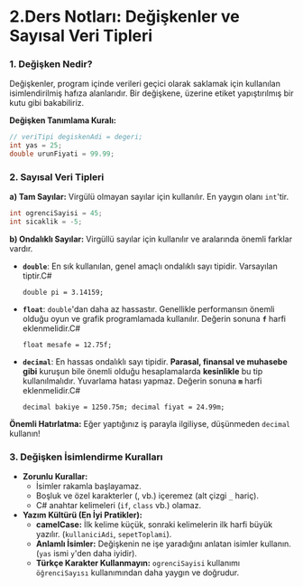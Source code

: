 # **2.Ders Notları: Değişkenler ve Sayısal Veri Tipleri**
### **1. Değişken Nedir?**

Değişkenler, program içinde verileri geçici olarak saklamak için kullanılan isimlendirilmiş hafıza alanlarıdır. Bir değişkene, üzerine etiket yapıştırılmış bir kutu gibi bakabiliriz.

**Değişken Tanımlama Kuralı:**

```csharp
// veriTipi degiskenAdi = degeri;
int yas = 25;
double urunFiyati = 99.99;
```

### **2. Sayısal Veri Tipleri**

**a) Tam Sayılar:**
Virgülü olmayan sayılar için kullanılır. En yaygın olanı `int`'tir.

```csharp
int ogrenciSayisi = 45;
int sicaklik = -5;
```

**b) Ondalıklı Sayılar:**
Virgüllü sayılar için kullanılır ve aralarında önemli farklar vardır.

- **`double`**: En sık kullanılan, genel amaçlı ondalıklı sayı tipidir. Varsayılan tiptir.C#
    
    `double pi = 3.14159;`
    
- **`float`**: `double`'dan daha az hassastır. Genellikle performansın önemli olduğu oyun ve grafik programlamada kullanılır. Değerin sonuna **`f`** harfi eklenmelidir.C#
    
    `float mesafe = 12.75f;`
    
- **`decimal`**: En hassas ondalıklı sayı tipidir. **Parasal, finansal ve muhasebe gibi** kuruşun bile önemli olduğu hesaplamalarda **kesinlikle** bu tip kullanılmalıdır. Yuvarlama hatası yapmaz. Değerin sonuna **`m`** harfi eklenmelidir.C#
    
    `decimal bakiye = 1250.75m;
    decimal fiyat = 24.99m;`
    

**Önemli Hatırlatma:** Eğer yaptığınız iş parayla ilgiliyse, düşünmeden `decimal` kullanın!

### **3. Değişken İsimlendirme Kuralları**

- **Zorunlu Kurallar:**
    - İsimler rakamla başlayamaz.
    - Boşluk ve özel karakterler (,  vb.) içeremez (alt çizgi `_` hariç).
    - C# anahtar kelimeleri (`if`, `class` vb.) olamaz.
- **Yazım Kültürü (En İyi Pratikler):**
    - **camelCase:** İlk kelime küçük, sonraki kelimelerin ilk harfi büyük yazılır. (`kullaniciAdi`, `sepetToplami`).
    - **Anlamlı İsimler:** Değişkenin ne işe yaradığını anlatan isimler kullanın. (`yas` ismi `y`'den daha iyidir).
    - **Türkçe Karakter Kullanmayın:** `ogrenciSayisi` kullanımı `öğrenciSayısı` kullanımından daha yaygın ve doğrudur.
